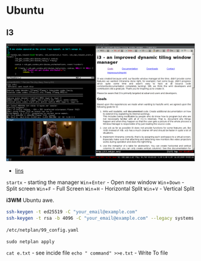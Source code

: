 # Ubuntu

## I3 

![i3M](./res/i3-1.png)

- [lins](https://i3wm.org/screenshots/)

 `startx` - starting the manager
 `Win`+`Enter` - Open new window
 `Win`+`Down` -  Split screen
 `Win`+`F` - Full Screen 
 `Win`+`H` -  Horizontal Split
 `Win`+`V` -  Vertical Split

**i3WM** Ubuntu awe.


```bash
ssh-keygen -t ed25519 -C "your_email@example.com"
ssh-keygen -t rsa -b 4096 -C "your_email@example.com" --legacy systems
```

`/etc/netplan/99_config.yaml`

`sudo netplan apply`

`cat e.txt` - see incide file
`echo " command" >>e.txt` - Write To file

